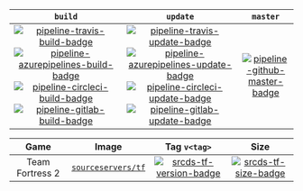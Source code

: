 | `build` | `update` | `master` |
|:-:|:-:|:-:|
| [![pipeline-travis-build-badge][]][pipeline-travis-build-link] [![pipeline-azurepipelines-build-badge][]][pipeline-azurepipelines-build-link] [![pipeline-circleci-build-badge][]][pipeline-circleci-build-link] [![pipeline-gitlab-build-badge][]][pipeline-gitlab-build-link] | [![pipeline-travis-update-badge][]][pipeline-travis-update-link] [![pipeline-azurepipelines-update-badge][]][pipeline-azurepipelines-update-link] [![pipeline-circleci-update-badge][]][pipeline-circleci-update-link] [![pipeline-gitlab-update-badge][]][pipeline-gitlab-update-link] | [![pipeline-github-master-badge][]][pipeline-github-master-link]

[pipeline-travis-build-badge]: https://img.shields.io/travis/com/startersclan/docker-sourceservers/build.svg?label=&logo=travis&style=flat-square
[pipeline-travis-build-link]: https://app.travis-ci.com/startersclan/docker-sourceservers/builds
[pipeline-travis-update-badge]: https://img.shields.io/travis/com/startersclan/docker-sourceservers/update.svg?label=&logo=travis&style=flat-square
[pipeline-travis-update-link]: https://app.travis-ci.com/startersclan/docker-sourceservers/builds

[pipeline-azurepipelines-build-badge]: https://img.shields.io/azure-devops/build/startersclan/docker-sourceservers/2/build.svg?label=&logo=azure-pipelines&style=flat-square
[pipeline-azurepipelines-build-link]: https://dev.azure.com/startersclan/docker-sourceservers/_build?definitionId=2
[pipeline-azurepipelines-update-badge]: https://img.shields.io/azure-devops/build/startersclan/docker-sourceservers/3/update.svg?label=&logo=azure-pipelines&style=flat-square
[pipeline-azurepipelines-update-link]: https://dev.azure.com/startersclan/docker-sourceservers/_build?definitionId=3

[pipeline-circleci-build-badge]: https://img.shields.io/circleci/build/gh/startersclan/docker-sourceservers/build.svg?label=&logo=circleci&style=flat-square
[pipeline-circleci-build-link]: https://app.circleci.com/pipelines/github/startersclan/docker-sourceservers?branch=build
[pipeline-circleci-update-badge]: https://img.shields.io/circleci/build/gh/startersclan/docker-sourceservers/update.svg?label=&logo=circleci&style=flat-square
[pipeline-circleci-update-link]: https://app.circleci.com/pipelines/github/startersclan/docker-sourceservers?branch=update

[pipeline-gitlab-build-badge]: https://img.shields.io/gitlab/pipeline-status/startersclan/docker-sourceservers?branch=build&label=&logo=gitlab&style=flat-square
[pipeline-gitlab-build-link]: https://gitlab.com/startersclan/docker-sourceservers/-/pipelines?page=1&scope=all&ref=build
[pipeline-gitlab-update-badge]: https://img.shields.io/gitlab/pipeline-status/startersclan/docker-sourceservers?branch=update&label=&logo=gitlab&style=flat-square
[pipeline-gitlab-update-link]: https://gitlab.com/startersclan/docker-sourceservers/-/pipelines?page=1&scope=all&ref=update

[pipeline-github-master-badge]: https://img.shields.io/github/workflow/status/startersclan/docker-sourceservers/ci-master-pr/master?&label=&logo=github&style=flat-square
[pipeline-github-master-link]: https://github.com/startersclan/docker-sourceservers/actions?query=branch%3Amaster

| Game | Image | Tag `v<tag>` | Size |
|:-:|:-:|:-:|:-:|
| Team Fortress 2 | [`sourceservers/tf`][srcds-tf-dockerhub-link] | [![srcds-tf-version-badge][]][srcds-tf-metadata-link] | [![srcds-tf-size-badge][]][srcds-tf-metadata-link] | [![srcds-tf-layers-badge][]][srcds-tf-metadata-link] |

[srcds-tf-dockerhub-link]: https://hub.docker.com/r/sourceservers/tf
[srcds-tf-version-badge]: https://img.shields.io/docker/v/sourceservers/tf/latest?label=&style=flat-square
[srcds-tf-size-badge]: https://img.shields.io/docker/image-size/sourceservers/tf/latest?label=&style=flat-square
[srcds-tf-metadata-link]: https://hub.docker.com/r/sourceservers/tf/tags

